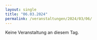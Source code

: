 ```yaml
---
layout: single
title: "06.03.2024"
permalink: /veranstaltungen/2024/03/06/
---
```


Keine Veranstaltung an diesem Tag.
